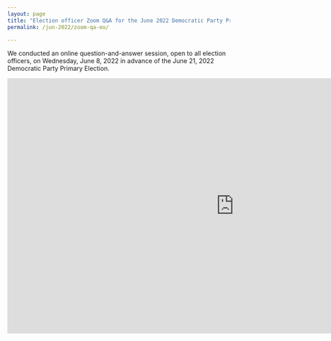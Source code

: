 ```yaml
---
layout: page
title: "Election officer Zoom Q&A for the June 2022 Democratic Party Primary"
permalink: /jun-2022/zoom-qa-eo/

---
```


We conducted an online question-and-answer session, open to all election officers, on Wednesday, June 8, 2022 in advance of the June 21, 2022 Democratic Party Primary Election.

<iframe width="1024" height="576" src="https://www.youtube.com/embed/RYUDSLp08Eg" title="YouTube video player" frameborder="0" allow="accelerometer; autoplay; clipboard-write; encrypted-media; gyroscope; picture-in-picture" allowfullscreen></iframe>